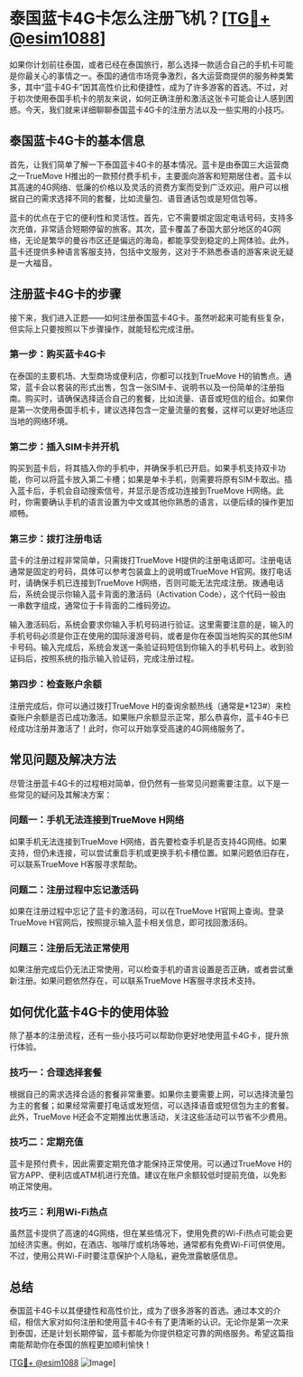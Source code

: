 # 泰国蓝卡4G卡怎么注册飞机？[[TG💪+ @esim1088](https://t.me/s/esim1088)]

如果你计划前往泰国，或者已经在泰国旅行，那么选择一款适合自己的手机卡可能是你最关心的事情之一。泰国的通信市场竞争激烈，各大运营商提供的服务种类繁多，其中“蓝卡4G卡”因其高性价比和便捷性，成为了许多游客的首选。不过，对于初次使用泰国手机卡的朋友来说，如何正确注册和激活这张卡可能会让人感到困惑。今天，我们就来详细聊聊泰国蓝卡4G卡的注册方法以及一些实用的小技巧。

## 泰国蓝卡4G卡的基本信息

首先，让我们简单了解一下泰国蓝卡4G卡的基本情况。蓝卡是由泰国三大运营商之一TrueMove H推出的一款预付费手机卡，主要面向游客和短期居住者。蓝卡以其高速的4G网络、低廉的价格以及灵活的资费方案而受到广泛欢迎。用户可以根据自己的需求选择不同的套餐，比如流量包、语音通话包或是短信包等。

蓝卡的优点在于它的便利性和灵活性。首先，它不需要绑定固定电话号码，支持多次充值，非常适合短期停留的旅客。其次，蓝卡覆盖了泰国大部分地区的4G网络，无论是繁华的曼谷市区还是偏远的海岛，都能享受到稳定的上网体验。此外，蓝卡还提供多种语言客服支持，包括中文服务，这对于不熟悉泰语的游客来说无疑是一大福音。

## 注册蓝卡4G卡的步骤

接下来，我们进入正题——如何注册泰国蓝卡4G卡。虽然听起来可能有些复杂，但实际上只要按照以下步骤操作，就能轻松完成注册。

### 第一步：购买蓝卡4G卡

在泰国的主要机场、大型商场或便利店，你都可以找到TrueMove H的销售点。通常，蓝卡会以套装的形式出售，包含一张SIM卡、说明书以及一份简单的注册指南。购买时，请确保选择适合自己的套餐，比如流量、语音或短信的组合。如果你是第一次使用泰国手机卡，建议选择包含一定量流量的套餐，这样可以更好地适应当地的网络环境。

### 第二步：插入SIM卡并开机

购买到蓝卡后，将其插入你的手机中，并确保手机已开启。如果手机支持双卡功能，你可以将蓝卡放入第二卡槽；如果是单卡手机，则需要将原有SIM卡取出。插入蓝卡后，手机会自动搜索信号，并显示是否成功连接到TrueMove H网络。此时，你需要确认手机的语言设置为中文或其他你熟悉的语言，以便后续的操作更加顺畅。

### 第三步：拨打注册电话

蓝卡的注册过程非常简单，只需拨打TrueMove H提供的注册电话即可。注册电话通常是固定的号码，具体可以参考包装盒上的说明或TrueMove H官网。拨打电话时，请确保手机已连接到TrueMove H网络，否则可能无法完成注册。拨通电话后，系统会提示你输入蓝卡背面的激活码（Activation Code），这个代码一般由一串数字组成，通常位于卡背面的二维码旁边。

输入激活码后，系统会要求你输入手机号码进行验证。这里需要注意的是，输入的手机号码必须是你正在使用的国际漫游号码，或者是你在泰国当地购买的其他SIM卡号码。输入完成后，系统会发送一条验证码短信到你输入的手机号码上。收到验证码后，按照系统的指示输入验证码，完成注册过程。

### 第四步：检查账户余额

注册完成后，你可以通过拨打TrueMove H的查询余额热线（通常是*123#）来检查账户余额是否已成功激活。如果账户余额显示正常，那么恭喜你，蓝卡4G卡已经成功注册并激活了！此时，你可以开始享受高速的4G网络服务了。

## 常见问题及解决方法

尽管注册蓝卡4G卡的过程相对简单，但仍然有一些常见问题需要注意。以下是一些常见的疑问及其解决方案：

### 问题一：手机无法连接到TrueMove H网络

如果手机无法连接到TrueMove H网络，首先要检查手机是否支持4G网络。如果支持，但仍未连接，可以尝试重启手机或更换手机卡槽位置。如果问题依旧存在，可以联系TrueMove H客服寻求帮助。

### 问题二：注册过程中忘记激活码

如果在注册过程中忘记了蓝卡的激活码，可以在TrueMove H官网上查询。登录TrueMove H官网后，按照提示输入蓝卡相关信息，即可找回激活码。

### 问题三：注册后无法正常使用

如果注册完成后仍无法正常使用，可以检查手机的语言设置是否正确，或者尝试重新注册。如果问题依然存在，可以联系TrueMove H客服寻求技术支持。

## 如何优化蓝卡4G卡的使用体验

除了基本的注册流程，还有一些小技巧可以帮助你更好地使用蓝卡4G卡，提升旅行体验。

### 技巧一：合理选择套餐

根据自己的需求选择合适的套餐非常重要。如果你主要需要上网，可以选择流量包为主的套餐；如果经常需要打电话或发短信，可以选择语音或短信包为主的套餐。此外，TrueMove H还会不定期推出优惠活动，关注这些活动可以节省不少费用。

### 技巧二：定期充值

蓝卡是预付费卡，因此需要定期充值才能保持正常使用。可以通过TrueMove H的官方APP、便利店或ATM机进行充值。建议在账户余额较低时提前充值，以免影响正常使用。

### 技巧三：利用Wi-Fi热点

虽然蓝卡提供了高速的4G网络，但在某些情况下，使用免费的Wi-Fi热点可能会更加经济实惠。例如，在酒店、咖啡厅或机场等地，通常都有免费Wi-Fi可供使用。不过，使用公共Wi-Fi时要注意保护个人隐私，避免泄露敏感信息。

## 总结

泰国蓝卡4G卡以其便捷性和高性价比，成为了很多游客的首选。通过本文的介绍，相信大家对如何注册和使用蓝卡4G卡有了更清晰的认识。无论你是第一次来到泰国，还是计划长期停留，蓝卡都能为你提供稳定可靠的网络服务。希望这篇指南能帮助你在泰国的旅程更加顺利愉快！

[[TG💪+ @esim1088](https://t.me/s/esim1088) ![Image](https://i.postimg.cc/4NQfJmqS/Snipaste-2025-05-13-00-14-12.png)]